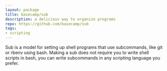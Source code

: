 ```yaml
---
layout: package
title: basecamp/sub
description: a delicious way to organize programs
repo: https://github.com/basecamp/sub
tags:
- scripting
---
```

Sub is a model for setting up shell programs that use subcommands, like git or rbenv using bash. Making a sub does not require you to write shell scripts in bash, you can write subcommands in any scripting language you prefer.

